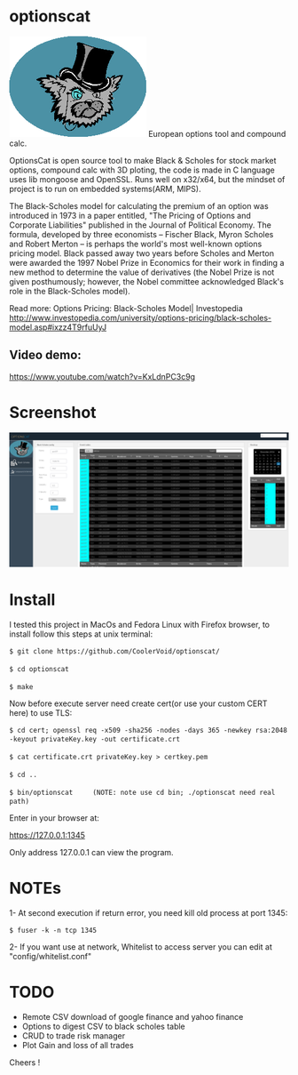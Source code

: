 # optionscat

![alt tag](https://github.com/CoolerVoid/optionscat/blob/master/doc/optionscat.png)
European options tool and compound calc.

OptionsCat is open source tool to make Black & Scholes for stock market options, compound calc with 3D ploting, the code is made in C language uses lib mongoose and OpenSSL. Runs well on x32/x64, but the mindset of project is to run on embedded systems(ARM, MIPS).

The Black-Scholes model for calculating the premium of an option was introduced in 1973 in a paper entitled, "The Pricing of Options and Corporate Liabilities" published in the Journal of Political Economy. The formula, developed by three economists – Fischer Black, Myron Scholes and Robert Merton – is perhaps the world's most well-known options pricing model. Black passed away two years before Scholes and Merton were awarded the 1997 Nobel Prize in Economics for their work in finding a new method to determine the value of derivatives (the Nobel Prize is not given posthumously; however, the Nobel committee acknowledged Black's role in the Black-Scholes model).

Read more: Options Pricing: Black-Scholes Model| 
Investopedia http://www.investopedia.com/university/options-pricing/black-scholes-model.asp#ixzz4T9rfuUyJ

Video demo:
--
https://www.youtube.com/watch?v=KxLdnPC3c9g


# Screenshot

![alt tag](https://github.com/CoolerVoid/optionscat/blob/master/doc/screen.png)

# Install

I tested this project in MacOs and Fedora Linux with Firefox browser, to install follow this steps at unix terminal:
```
$ git clone https://github.com/CoolerVoid/optionscat/

$ cd optionscat

$ make
```

Now before execute server need create cert(or use your custom CERT here) to use TLS:
```
$ cd cert; openssl req -x509 -sha256 -nodes -days 365 -newkey rsa:2048 -keyout privateKey.key -out certificate.crt

$ cat certificate.crt privateKey.key > certkey.pem

$ cd ..

$ bin/optionscat     (NOTE: note use cd bin; ./optionscat need real path)
```

Enter in your browser at:

https://127.0.0.1:1345

Only address 127.0.0.1 can view the program.

# NOTEs 

1- At second execution if return error, you need kill old process at port 1345:
```
$ fuser -k -n tcp 1345
```
2- If you want use at network, Whitelist to access server you can edit at "config/whitelist.conf"


# TODO

* Remote CSV download of google finance and yahoo finance
* Options to digest CSV to black scholes table
* CRUD to trade risk manager
* Plot Gain and loss of all trades

Cheers !
